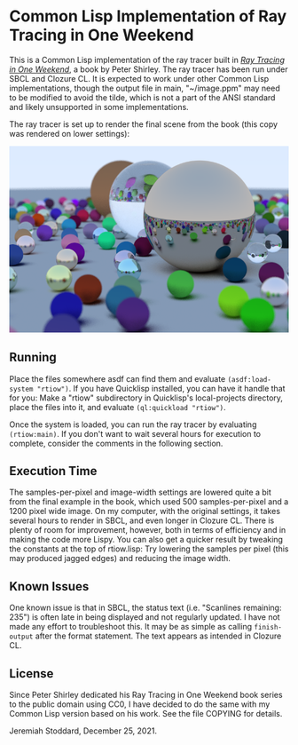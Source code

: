 # Common Lisp Implementation of Ray Tracing in One Weekend

This is a Common Lisp implementation of the ray tracer built in *[Ray Tracing in One Weekend](https://raytracing.github.io/books/RayTracingInOneWeekend.html)*, a book by Peter Shirley. The ray tracer has been run under SBCL and Clozure CL. It is expected to work under other Common Lisp implementations, though the output file in main, "~/image.ppm" may need to be modified to avoid the tilde, which is not a part of the ANSI standard and likely unsupported in some implementations.

The ray tracer is set up to render the final scene from the book (this copy was rendered on lower settings):

![Ray Traced Spheres](image-small.png)

## Running

Place the files somewhere asdf can find them and evaluate `(asdf:load-system "rtiow")`. If you have Quicklisp installed, you can have it handle that for you: Make a "rtiow" subdirectory in Quicklisp's local-projects directory, place the files into it, and evaluate `(ql:quickload "rtiow")`.

Once the system is loaded, you can run the ray tracer by evaluating `(rtiow:main)`. If you don't want to wait several hours for execution to complete, consider the comments in the following section.

## Execution Time

The samples-per-pixel and image-width settings are lowered quite a bit from the final example in the book, which used 500 samples-per-pixel and a 1200 pixel wide image. On my computer, with the original settings, it takes several hours to render in SBCL, and even longer in Clozure CL. There is plenty of room for improvement, however, both in terms of efficiency and in making the code more Lispy. You can also get a quicker result by tweaking the constants at the top of rtiow.lisp: Try lowering the samples per pixel (this may produced jagged edges) and reducing the image width.

## Known Issues

One known issue is that in SBCL, the status text (i.e. "Scanlines remaining: 235") is often late in being displayed and not regularly updated. I have not made any effort to troubleshoot this. It may be as simple as calling `finish-output` after the format statement. The text appears as intended in Clozure CL.

## License

Since Peter Shirley dedicated his Ray Tracing in One Weekend book series to the public domain using CC0, I have decided to do the same with my Common Lisp version based on his work. See the file COPYING for details.

Jeremiah Stoddard, December 25, 2021.